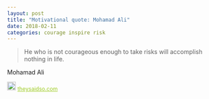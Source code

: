 ```yaml
---
layout: post
title: "Motivational quote: Mohamad Ali"
date: 2018-02-11
categories: courage inspire risk
---
```

> He who is not courageous enough to take risks will accomplish nothing in life.

Mohamad Ali

<span style="z-index:50;font-size:0.9em;"><img src="https://theysaidso.com/branding/theysaidso.png" height="20" width="20" alt="theysaidso.com"/><a href="https://theysaidso.com" title="Powered by quotes from theysaidso.com" style="color: #9fcc25; margin-left: 4px; vertical-align: middle;">theysaidso.com</a></span>
